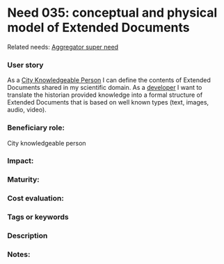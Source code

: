 # Need 035: conceptual and physical model of Extended Documents

Related needs: [Aggregator super need](Need004.md)

### User story
As a [City Knowledgeable Person](Roles.md#city-knowledgeable-person) I can define the contents of Extended Documents shared in my scientific domain. 
As a [developer](https://github.com/MEPP-team/RICT/blob/master/Doc/Devel/Needs/Roles.md#developer) 
I want to translate the historian provided knowledge into a formal structure of Extended Documents 
that is based on well known types (text, images, audio, video).

### Beneficiary role: 
City knowledgeable person

### Impact: 

### Maturity:

### Cost evaluation:

### Tags or keywords


### Description

### Notes:

